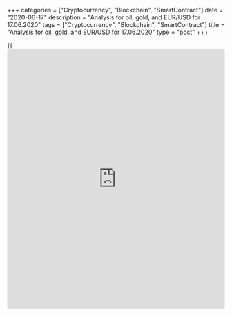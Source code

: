 +++
categories = ["Cryptocurrency", "Blockchain", "SmartContract"]
date = "2020-06-17"
description = "Analysis for oil, gold, and EUR/USD for 17.06.2020"
tags = ["Cryptocurrency", "Blockchain", "SmartContract"]
title = "Analysis for oil, gold, and EUR/USD for 17.06.2020"
type = "post"
+++

{{<iframe id="large-banner" src="https://www.bounty.group/#slide=15.0" width="100%" height="600" scrolling="no" style="border: 0px solid rgb(216, 221, 230); border-radius: 3px;">}}

June 17, 2020

June 17, 2020

Analysis for oil, gold, and EUR/USD for 17.06.2020Alex Rodiоnov

###  **USCrude – oil**

The oil price started rising at the beginning of the week. The
corrective movement stopped in the broken-out Target Zone 4 [34.17 –
33.42].

Remember, the upside target is Target Zone 5 [41.67 – 40.92]. The best
buy prices are in the trend key support zone [31.01 — 30.11].

![LiteForex: Analysis for oil, gold, and EUR/USD for 17.06.2020][1]

The oil short-term trend is up. Last week and on Monday, traders were
testing the trend key support zone Intermediary Zone [35.51 – 35.06].
The zone hasn't been broken out, and there has formed a double bottom
pattern to buy.

For today, I suggest expecting a buy entry according to the pattern and
entering oil purchases with the target at the June’s high + Target Zone
5 [41.67 – 40.92].

It will be relevant to sell oil when the price breaks out IZ and
consolidates below.

![LiteForex: Analysis for oil, gold, and EUR/USD for 17.06.2020][2]

 **[USCrude][3]Trading ideas for today:  **

Buy according to the pattern in Intermediary Zone [35.51 - 35.06].
TakeProfit: 40.00, Target Zone 5 [41.67 - 40.92]. StopLoss: according to
the pattern rules.

* * *

###  **XAUUSD – gold**

This week, there was a gold buy entry according to the false breakout
pattern. The price was corrected down to the 59% Fibonacci level, next,
it rebounded up and is now trading above the level. I recommend holding
up middle-term gold buy trades with the target at the high of May.

![LiteForex: Analysis for oil, gold, and EUR/USD for 17.06.2020][4]

In the shorter timeframe, gold is trading in the local uptrend with the
upside target at Target Zone. The price is now trading between the
resistance 1729.3 and the support 1719.4. The upward momentum will
continue when the price breaks the resistance out and consolidates
above.

The gold short-term trend will turn down if traders break out the trend
key support [1698.9 – 1694.3]. If so, the downside target will be the
lower Target Zone. I don’t consider this scenario yet.

![LiteForex: Analysis for oil, gold, and EUR/USD for 17.06.2020][5]

 **[XAUUSD][6] Trading ideas for today:  **

Hold up trades entered at level 1705.6. TakeProfit: 1764.4. StopLoss:
1687.2.

* * *

###  **EURUSD – euro/dollar**

The EUR/USD is testing the key support of the medium-term uptrend
[1.1240 — 1.1222]. The price has rebounded up from the support level.
However, there isn’t yet a buy pattern. Expect either the buy pattern or
the trend reversal down.

The trend will turn down if bears break out Target Zone and consolidate
the price below the low of last week. In this case, we shall consider
sell trades down to Target Zone 2 [1.1058 — 1.1040].

![LiteForex: Analysis for oil, gold, and EUR/USD for 17.06.2020][7]

The EUR/USD short-term trend is down. The price retested the support
Target Zone [1.1240 – 1.1222] yesterday. Today, the price is being
corrected up following the drop yesterday.

If the price tests the trend key resistance [1.1312 – 1.1303], I
recommend entering a sell trade with the target at the low of 1.1215.

If the price breaks out Intermediary Zone upside and consolidates above,
the short-term trend will turn up. If so, it will be relevant to enter
purchases on the correction with the target in the upper Target Zone
[1.1412 - 1.1394].

![LiteForex: Analysis for oil, gold, and EUR/USD for 17.06.2020][8]

 **[EURUSD][9] Trading ideas for today:   **

Sell according to the pattern in Intermediary Zone [1.1312 - 1.1303].
TakeProfit: 1.1215. StopLoss: according to the pattern rules.

> IZ - Intermediary Zone: responsible for the price momentum reversing

>

> TZ - Target Zone: a zone that is 75% likely to be reached after IZ
breakout.

>

> GZ - Gold Zone: zone in the medium-term momentum.

>

> All zones are calculated based on the average [daily](https://www.fintecher.org/2020/03/03/forex-trading-daily-strategy/) price of the
instrument and margin requirements of the futures.

* * *

P.S. Did you like my article? Share it in social networks: it will be
the best “thank you" :)

Ask me questions and comment below. I’ll be glad to answer your
questions and give necessary explanations.

 **Useful links:**

  * I recommend trying to trade with a reliable broker [here][10]. The system allows you to trade by yourself or copy successful traders from all across the globe.
  * Use my promo-code BLOG for getting deposit bonus 50% on LiteForex platform. Just enter this code in the appropriate field while [depositing][11] your trading account.
  * Telegram channel with high-quality analytics, Forex reviews, training articles, and other useful things for traders <t.me/liteforex>

## Price chart of EURUSD in real time mode

![Analysis for oil, gold, and EUR/USD for 17.06.2020][12]

The content of this article reflects the author’s opinion and does not
necessarily reflect the official position of LiteForex. The material
published on this page is provided for informational purposes only and
should not be considered as the provision of investment advice for the
purposes of Directive 2004/39/EC.

Rate this article:

{{value}}

( {{count}} {{title}} )

   1. cdn.liteforex.com/cache/uploads/blog_post/commodities/analytics/WTI_analysis_170620_1.png?w=30&s=87d5313a64bf2352f8dba763de2f172f
   2. cdn.liteforex.com/cache/uploads/blog_post/commodities/analytics/WTI_analysis_170620_2.png?w=30&s=5e6ab0e115f163e52bda914adb3df3ab
   3. my.liteforex.com/trading?type=oil
   4. cdn.liteforex.com/cache/uploads/blog_post/commodities/analytics/XAUUSD_analysis_170620_1.png?w=30&s=d48adbfafd8af4b6ef9a4b2a2532f773
   5. cdn.liteforex.com/cache/uploads/blog_post/commodities/analytics/XAUUSD_analysis_170620_2.png?w=30&s=6cf72f7e9ed68f61604da82386543665
   6. my.liteforex.com/trading/chart?symbol=XAUUSD&returnUrl=true
   7. cdn.liteforex.com/cache/uploads/blog_post/commodities/analytics/EURUSD_analysis_170620_1.png?w=30&s=2611e517d978d18a67ffda59a86d0a9c
   8. cdn.liteforex.com/cache/uploads/blog_post/commodities/analytics/EURUSD_analysis_170620_2.png?w=30&s=0e792cdb92f33e1b49557883517325d9
   9. my.liteforex.com/trading/chart?symbol=EURUSD
   10. my.liteforex.com/?category=analysts-opinions&slug=analysis-for-oil-gold-and-eurusd-for-17062020&openPopup=%2Fregistration%2Fpopup&utm_source=blog&utm_medium=article&utm_campaign=bonus
   11. my.liteforex.com/deposit/?category=analysts-opinions&slug=analysis-for-oil-gold-and-eurusd-for-17062020&promo_code=BLOG&utm_source=blog&utm_medium=article&utm_campaign=bonus
   12. cdn.liteforex.com/cache/uploads/blog_post/commodities/eur_86.jpeg?q=75&w=1000&s=ce24340681c95401a36104deac7205ce